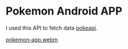 # Pokemon Android APP
I used this API to fetch data [pokeapi](https://pokeapi.co/).

[pokemon-app.webm](https://user-images.githubusercontent.com/79842485/227742509-59513da5-d21a-4919-8acb-98c3af05003c.webm)
